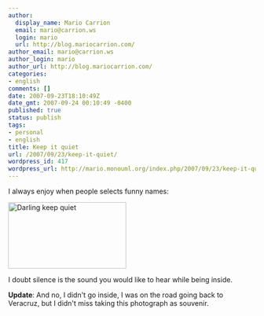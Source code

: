 ```yaml
---
author:
  display_name: Mario Carrion
  email: mario@carrion.ws
  login: mario
  url: http://blog.mariocarrion.com/
author_email: mario@carrion.ws
author_login: mario
author_url: http://blog.mariocarrion.com/
categories:
- english
comments: []
date: 2007-09-23T18:10:49Z
date_gmt: 2007-09-24 00:10:49 -0400
published: true
status: publish
tags:
- personal
- english
title: Keep it quiet
url: /2007/09/23/keep-it-quiet/
wordpress_id: 417
wordpress_url: http://mario.monouml.org/index.php/2007/09/23/keep-it-quiet/
---
```


<p>I always enjoy when people selects funny names:</p>
<p><a href="http://www.flickr.com/photos/mariocarrion/1429069647/" title="Photo Sharing"><img src="http://farm2.static.flickr.com/1053/1429069647_6b8a27b076_m.jpg" width="240" height="135" alt="Darling keep quiet" /></a></p>
<p>I doubt silence is the sound you would like to hear while being inside.</p>
<p><strong>Update</strong>: And no, I didn't go inside, I was on the road going back to Veracruz, but I didn't miss taking this photograph as souvenir.</p>
